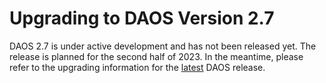 # Upgrading to DAOS Version 2.7

DAOS 2.7 is under active development and has not been released yet.
The release is planned for the second half of 2023.
In the meantime, please refer to the upgrading information for the
[latest](https://docs.daos.io/latest/release/upgrading/) DAOS release.
